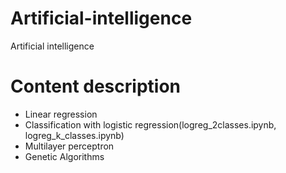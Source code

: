 # Artificial-intelligence
Artificial intelligence
# <a name="content"></a>Content description
- Linear regression
- Classification with logistic regression(logreg_2classes.ipynb, logreg_k_classes.ipynb)
- Multilayer perceptron
- Genetic Algorithms
